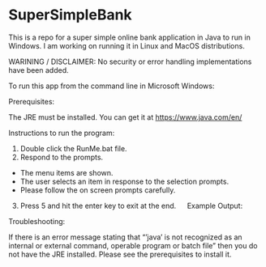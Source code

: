 # SuperSimpleBank
This is a repo for a super simple online bank application in Java to run in Windows.  I am working on running it in Linux and MacOS distributions. 

WARINING / DISCLAIMER: No security or error handling implementations have been added.

To run this app from the command line in Microsoft Windows:

Prerequisites:

The JRE must be installed.
You can get it at https://www.java.com/en/ 
 

Instructions to run the program:

1.	Double click the RunMe.bat file. 
2.	Respond to the prompts.
* The menu items are shown.
* The user selects an item in response to the selection prompts.
* Please follow the on screen prompts carefully.
3.	Press 5 and hit the enter key to exit at the end.
 
Example Output:

 

Troubleshooting:

If there is an error message stating that “’java’ is not recognized as an internal or external command, operable program or batch file” then you do not have the JRE installed.  Please see the prerequisites to install it. 
